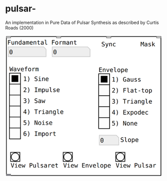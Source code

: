# pulsar-
An implementation in Pure Data of Pulsar Synthesis as described by Curtis Roads (2000)

![This is what it looks like](pulsar~.png "Pulsar~")

